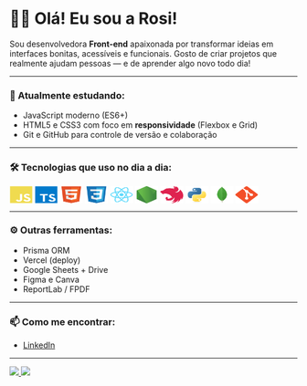 # 👩‍💻 Olá! Eu sou a Rosi!

Sou desenvolvedora **Front-end** apaixonada por transformar ideias em interfaces bonitas, acessíveis e funcionais. Gosto de criar projetos que realmente ajudam pessoas — e de aprender algo novo todo dia!

---

### 🌱 Atualmente estudando:
- JavaScript moderno (ES6+)
- HTML5 e CSS3 com foco em **responsividade** (Flexbox e Grid)
- Git e GitHub para controle de versão e colaboração

---

### 🛠️ Tecnologias que uso no dia a dia:
<div style="display: inline_block">
  <img align="center" alt="JavaScript" height="30" width="40" src="https://raw.githubusercontent.com/devicons/devicon/master/icons/javascript/javascript-plain.svg">
  <img align="center" alt="TypeScript" height="30" width="40" src="https://raw.githubusercontent.com/devicons/devicon/master/icons/typescript/typescript-plain.svg">
  <img align="center" alt="HTML5" height="30" width="40" src="https://raw.githubusercontent.com/devicons/devicon/master/icons/html5/html5-original.svg">
  <img align="center" alt="CSS3" height="30" width="40" src="https://raw.githubusercontent.com/devicons/devicon/master/icons/css3/css3-original.svg">
  <img align="center" alt="React" height="30" width="40" src="https://raw.githubusercontent.com/devicons/devicon/master/icons/react/react-original.svg">
  <img align="center" alt="NodeJS" height="30" width="40" src="https://raw.githubusercontent.com/devicons/devicon/master/icons/nodejs/nodejs-original.svg">
  <img align="center" alt="NestJS" height="30" width="40" src="https://raw.githubusercontent.com/devicons/devicon/master/icons/nestjs/nestjs-plain.svg">
  <img align="center" alt="Python" height="30" width="40" src="https://raw.githubusercontent.com/devicons/devicon/master/icons/python/python-original.svg">
  <img align="center" alt="MongoDB" height="30" width="40" src="https://raw.githubusercontent.com/devicons/devicon/master/icons/mongodb/mongodb-original.svg">
  <img align="center" alt="Git" height="30" width="40" src="https://raw.githubusercontent.com/devicons/devicon/master/icons/git/git-original.svg">
</div>

---

### ⚙️ Outras ferramentas:
- Prisma ORM
- Vercel (deploy)
- Google Sheets + Drive
- Figma e Canva
- ReportLab / FPDF

---

### 📫 Como me encontrar:
- [LinkedIn](www.linkedin.com/in/rosicleidi-da-silva-barbosa-79a131114)

---

<div>
  <a href="https://github.com/Rosi-SB">
    <img height="180em" src="https://github-readme-stats.vercel.app/api?username=Rosi-SB&show_icons=true&theme=tokyonight&include_all_commits=true&count_private=true"/>
    <img height="180em" src="https://github-readme-stats.vercel.app/api/top-langs/?username=Rosi-SB&layout=compact&langs_count=6&theme=merko"/>
  </a>
</div>
